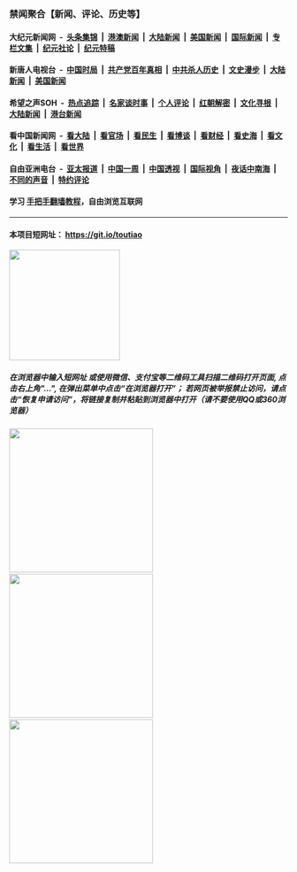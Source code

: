### 禁闻聚合【新闻、评论、历史等】

#### 大纪元新闻网 &nbsp;-&nbsp; [头条集锦](indexes/E头条集锦.md?t=02170455) &nbsp;|&nbsp; [港澳新闻](indexes/E港澳新闻.md?t=02170455)  &nbsp;|&nbsp; [大陆新闻](indexes/E大陆新闻.md?t=02170455) &nbsp;|&nbsp; [美国新闻](indexes/E美国新闻.md?t=02170455) &nbsp;|&nbsp; [国际新闻](indexes/E国际新闻.md?t=02170455) &nbsp;|&nbsp; [专栏文集](indexes/E专栏文集.md?t=02170455) &nbsp;|&nbsp; [纪元社论](indexes/E纪元社论.md?t=02170455) &nbsp;|&nbsp; [纪元特稿](indexes/E纪元特稿.md?t=02170455) 

#### 新唐人电视台 &nbsp;-&nbsp; [中国时局](indexes/N中国时局.md?t=02170455) &nbsp;|&nbsp; [共产党百年真相](indexes/N共产党百年真相.md?t=02170455) &nbsp;|&nbsp; [中共杀人历史](indexes/N中共杀人历史.md?t=02170455) &nbsp;|&nbsp; [文史漫步](indexes/N文史漫步.md?t=02170455) &nbsp;|&nbsp; [大陆新闻](indexes/N大陆新闻.md?t=02170455) &nbsp;|&nbsp; [美国新闻](indexes/N美国新闻.md?t=02170455)

#### 希望之声SOH &nbsp;-&nbsp; [热点追踪](indexes/H热点追踪.md?t=02170455) &nbsp;|&nbsp; [名家谈时事](indexes/H名家谈时事.md?t=02170455) &nbsp;|&nbsp; [个人评论](indexes/H个人评论.md?t=02170455)  &nbsp;|&nbsp; [红朝解密](indexes/H红朝解密.md?t=02170455) &nbsp;|&nbsp; [文化寻根](indexes/H文化寻根.md?t=02170455) &nbsp;|&nbsp; [大陆新闻](indexes/H大陆新闻.md?t=02170455) &nbsp;|&nbsp; [港台新闻](indexes/H港台新闻.md?t=02170455)

#### 看中国新闻网 &nbsp;-&nbsp; [看大陆](indexes/S看大陆.md?t=02170455) &nbsp;|&nbsp; [看官场](indexes/S看官场.md?t=02170455) &nbsp;|&nbsp; [看民生](indexes/S看民生.md?t=02170455)  &nbsp;|&nbsp; [看博谈](indexes/S看博谈.md?t=02170455) &nbsp;|&nbsp; [看财经](indexes/S看财经.md?t=02170455) &nbsp;|&nbsp; [看史海](indexes/S看史海.md?t=02170455) &nbsp;|&nbsp; [看文化](indexes/S看文化.md?t=02170455) &nbsp;|&nbsp; [看生活](indexes/S看生活.md?t=02170455) &nbsp;|&nbsp; [看世界](indexes/S看世界.md?t=02170455)

#### 自由亚洲电台 &nbsp;-&nbsp; [亚太报道](indexes/R亚太报道.md?t=02170455) &nbsp;|&nbsp; [中国一周](indexes/R中国一周.md?t=02170455) &nbsp;|&nbsp; [中国透视](indexes/R中国透视.md?t=02170455)  &nbsp;|&nbsp; [国际视角](indexes/R国际视角.md?t=02170455) &nbsp;|&nbsp; [夜话中南海](indexes/R夜话中南海.md?t=02170455) &nbsp;|&nbsp; [不同的声音](indexes/R不同的声音.md?t=02170455) &nbsp;|&nbsp; [特约评论](indexes/R特约评论.md?t=02170455)

#### 学习 [手把手翻墙教程](https://github.com/gfw-breaker/guides/wiki)，自由浏览互联网

----

#### 本项目短网址： https://git.io/toutiao
<img src="https://raw.githubusercontent.com/gfw-breaker/banned-news/master/scripts/img/qr.png" width="200px"/>  

##### 在浏览器中输入短网址 或使用微信、支付宝等二维码工具扫描二维码打开页面, 点击右上角"...", 在弹出菜单中点击“在浏览器打开”； 若网页被举报禁止访问，请点击“恢复申请访问”，将链接复制并粘贴到浏览器中打开（请不要使用QQ或360浏览器）

<img src="https://raw.githubusercontent.com/gfw-breaker/banned-news/master/scripts/img/1.png" width="260px"/> &nbsp; <img src="https://raw.githubusercontent.com/gfw-breaker/banned-news/master/scripts/img/2.png" width="260px"/> &nbsp; <img src="https://raw.githubusercontent.com/gfw-breaker/banned-news/master/scripts/img/3.png" width="260px"/>
